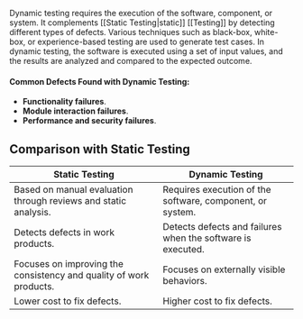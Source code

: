 Dynamic testing requires the execution of the software, component, or system. It complements [[Static Testing|static]] [[Testing]] by detecting different types of defects. Various techniques such as black-box, white-box, or experience-based testing are used to generate test cases.
In dynamic testing, the software is executed using a set of input values, and the results are analyzed and compared to the expected outcome.
#### Common Defects Found with Dynamic Testing:
- **Functionality failures**.
- **Module interaction failures**.
- **Performance and security failures**.
## Comparison with Static Testing

| Static Testing                                                     | Dynamic Testing                                             |
| ------------------------------------------------------------------ | ----------------------------------------------------------- |
| Based on manual evaluation through reviews and static analysis.    | Requires execution of the software, component, or system.   |
| Detects defects in work products.                                  | Detects defects and failures when the software is executed. |
| Focuses on improving the consistency and quality of work products. | Focuses on externally visible behaviors.                    |
| Lower cost to fix defects.                                         | Higher cost to fix defects.                                 |
